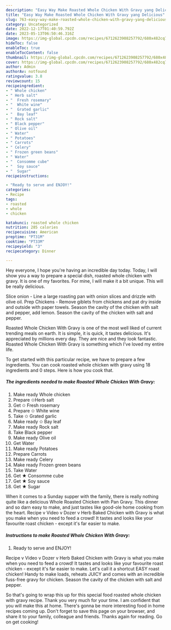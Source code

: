 ```yaml
---
description: "Easy Way Make Roasted Whole Chicken With Gravy yang Delicious"
title: "Easy Way Make Roasted Whole Chicken With Gravy yang Delicious"
slug: 763-easy-way-make-roasted-whole-chicken-with-gravy-yang-delicious
category: Uncategorized
date: 2022-12-17T01:40:59.792Z
date: 2023-05-13T06:50:46.316Z
image: https://img-global.cpcdn.com/recipes/6712623908257792/680x482cq70/roasted-whole-chicken-with-gravy-recipe-main-photo.jpg
hideToc: false
enableToc: true
enableTocContent: false
thumbnail: https://img-global.cpcdn.com/recipes/6712623908257792/680x482cq70/roasted-whole-chicken-with-gravy-recipe-main-photo.jpg
cover: https://img-global.cpcdn.com/recipes/6712623908257792/680x482cq70/roasted-whole-chicken-with-gravy-recipe-main-photo.jpg
author: Admin
authorAv: notfound
ratingvalue: 3.8
reviewcount: 15
recipeingredient:
- " Whole chicken"
- " Herb salt"
- "  Fresh rosemary"
- "  White wine"
- "  Grated garlic"
- "  Bay leaf"
- " Rock salt"
- " Black pepper"
- " Olive oil"
- " Water"
- " Potatoes"
- " Carrots"
- " Celery"
- " Frozen green beans"
- " Water"
- "  Consomme cube"
- "  Soy sauce"
- "  Sugar"
recipeinstructions:

- "Ready to serve and ENJOY!"
categories:
- Recipe
tags:
- roasted
- whole
- chicken

katakunci: roasted whole chicken 
nutrition: 285 calories
recipecuisine: American
preptime: "PT31M"
cooktime: "PT33M"
recipeyield: "3"
recipecategory: Dinner

---
```



Hey everyone, I hope you're having an incredible day today. Today, I will show you a way to prepare a special dish, roasted whole chicken with gravy. It is one of my favorites. For mine, I will make it a bit unique. This will be really delicious.

Slice onion - Line a large roasting pan with onion slices and drizzle with olive oil. Prep Chickens - Remove giblets from chickens and pat dry inside and outside with paper towels. Season the cavity of the chicken with salt and pepper, add lemon. Season the cavity of the chicken with salt and pepper.

Roasted Whole Chicken With Gravy is one of the most well liked of current trending meals on earth. It is simple, it is quick, it tastes delicious. It's appreciated by millions every day. They are nice and they look fantastic. Roasted Whole Chicken With Gravy is something which I've loved my entire life.


To get started with this particular recipe, we have to prepare a few ingredients. You can cook roasted whole chicken with gravy using 18 ingredients and 0 steps. Here is how you cook that.

<!--inarticleads1-->

##### The ingredients needed to make Roasted Whole Chicken With Gravy:

1. Make ready  Whole chicken
1. Prepare  ✩Herb salt
1. Get  ✩ Fresh rosemary
1. Prepare  ✩ White wine
1. Take  ✩ Grated garlic
1. Make ready  ✩ Bay leaf
1. Make ready  Rock salt
1. Take  Black pepper
1. Make ready  Olive oil
1. Get  Water
1. Make ready  Potatoes
1. Prepare  Carrots
1. Make ready  Celery
1. Make ready  Frozen green beans
1. Take  Water
1. Get  ★ Consomme cube
1. Get  ★ Soy sauce
1. Get  ★ Sugar


When it comes to a Sunday supper with the family, there is really nothing quite like a delicious Whole Roasted Chicken with Pan Gravy. This dinner and so darn easy to make, and just tastes like good-ole home cooking from the heart. Recipe v Video v Dozer v Herb Baked Chicken with Gravy is what you make when you need to feed a crowd! It tastes and looks like your favourite roast chicken - except it&#39;s far easier to make. 

<!--inarticleads2-->

##### Instructions to make Roasted Whole Chicken With Gravy:


1. Ready to serve and ENJOY!

Recipe v Video v Dozer v Herb Baked Chicken with Gravy is what you make when you need to feed a crowd! It tastes and looks like your favourite roast chicken - except it&#39;s far easier to make. Let&#39;s call it a shortcut EASY roast chicken! Handy to make loads, reheats JUICY and comes with an incredible fuss-free gravy for chicken. Season the cavity of the chicken with salt and pepper. 

So that's going to wrap this up for this special food roasted whole chicken with gravy recipe. Thank you very much for your time. I am confident that you will make this at home. There's gonna be more interesting food in home recipes coming up. Don't forget to save this page on your browser, and share it to your family, colleague and friends. Thanks again for reading. Go on get cooking!
